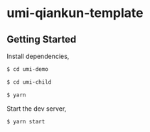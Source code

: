 # umi-qiankun-template
## Getting Started

Install dependencies,
```bash
$ cd umi-demo
```
```bash
$ cd umi-child
```

```bash
$ yarn
```

Start the dev server,

```bash
$ yarn start
```

